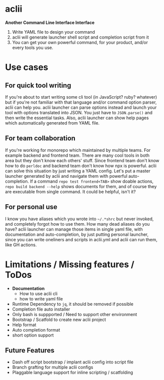 # aclii

**Another Command Line Interface Interface**

1. Write YAML file to design your command
1. aclii will generate launcher shell script and completion script from it
1. You can get your own powerful command, for your product, and/or every tools you use.

# Use cases

## For quick tool writing

If you're about to start writing some cli tool (in JavaScript? ruby? whatever) but if you're not familiar with that language and/or command option parser, aclii can help you. aclii launcher can parse options instead and launch your tool with options translated into JSON. You just have to `JSON.parse()` and then write the essential tasks.
Also, aclii launcher can show help pages which automatically generated from YAML file.

## For team collaboration

If you're working for monorepo which maintained by multiple teams. For example backend and frontend team. There are many cool tools in both area but they don't know each others' stuff. Since frontend team don't know how to do `perldoc` and backend team don't know how npx is powerful. aclii can solve this situation by just writing a YAML config. Let's put a master launcher generated by aclii and navigate them with powerful auto-completion. If a command `repo test frontend<TAB>` show doable actions, `repo build backend --help` shows documents for them, and of course they are executable from single command. It could be helpful, isn't it? 

## For personal use

I know you have aliases which you wrote into `~/.*shrc` but never invoked, and completely forgot how to use them. How many dead aliases do you have?
aclii launcher can manage those items in single yaml file, with documentation and auto-completion, by just putting personal launcher, since you can write oneliners and scripts in aclii.yml and aclii can run them, like GH actions.

# Limitations / Missing features / ToDos

- **Documentation**
  - How to use aclii cli
  - how to write yaml file
- Runtime Dependency to `jq`, it should be removed if possible
- Completion file auto installer
- Only bash is suppported / Need to support other environment
- Bootstrap / Scatfold to create new aclii project
- Help format
- Auto completion format
- short option support

## Future Features

- Dash off script bootstrap / implant aclii config into script file
- Branch grafting for multiple aclii configs
- Plaggable language support for inline scripting / scatfolding
